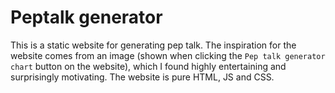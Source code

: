 # Peptalk generator
This is a static website for generating pep talk. The inspiration for the website comes from an image (shown when clicking the `Pep talk generator chart` button on the website), which I found highly entertaining and surprisingly motivating. The website is pure HTML, JS and CSS.